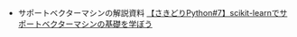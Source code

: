 * サポートベクターマシンの解説資料
[【さきどりPython#7】scikit-learnでサポートベクターマシンの基礎を学ぼう](https://bdarc.net/support-vector-machin-basis/)
